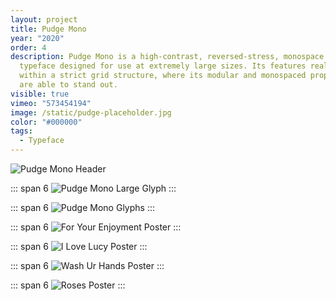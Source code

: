 ```yaml
---
layout: project
title: Pudge Mono
year: "2020"
order: 4
description: Pudge Mono is a high-contrast, reversed-stress, monospace display
  typeface designed for use at extremely large sizes. Its features really shine
  within a strict grid structure, where its modular and monospaced properties
  are able to stand out.
visible: true
vimeo: "573454194"
image: /static/pudge-placeholder.jpg
color: "#000000"
tags:
  - Typeface
---
```


![Pudge Mono Header](/static/Pudge-Header.png)

::: span 6
![Pudge Mono Large Glyph](/static/Pudge-Large-Letter.png)
:::

::: span 6
![Pudge Mono Glyphs](/static/Pudge-Glyphs.png)
:::

::: span 6
![For Your Enjoyment Poster](/static/Pudge_Poster__0003_For-Your-Enjoyment.png)
:::

::: span 6
![I Love Lucy Poster](/static/Pudge_Poster__0002_I-Love-Lucy.png)
:::

::: span 6
![Wash Ur Hands Poster](/static/Pudge_Poster__0000_Wash-Ur-Hands.png)
:::

::: span 6
![Roses Poster](/static/Pudge_Poster__0001_Roses.png)
:::